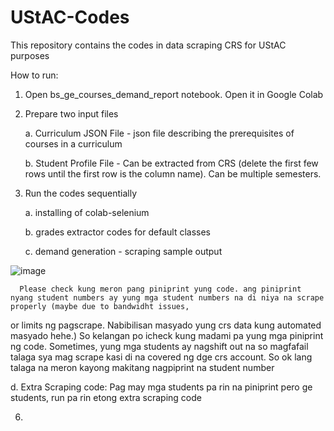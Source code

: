 # UStAC-Codes
This repository contains the codes in data scraping CRS for UStAC purposes


How to run:
1. Open bs_ge_courses_demand_report notebook. Open it in Google Colab
2. Prepare two input files
   
   a. Curriculum JSON File - json file describing the prerequisites of courses in a curriculum
   
   b. Student Profile File - Can be extracted from CRS (delete the first few rows until the first row is the column name). Can be multiple semesters.
   
4. Run the codes sequentially
   
   a. installing of colab-selenium
   
   b. grades extractor codes for default classes
   
   c. demand generation - scraping sample output
   
![image](https://github.com/user-attachments/assets/92d2b3ca-051a-422b-a290-98cc6ff14ba4)

      Please check kung meron pang piniprint yung code. ang piniprint nyang student numbers ay yung mga student numbers na di niya na scrape properly (maybe due to bandwidht issues,
   or limits ng pagscrape. Nabibilisan masyado yung crs data kung automated masyado hehe.) So kelangan po icheck kung madami pa yung mga piniprint ng code. Sometimes, yung mga students
   ay nagshift out na so magfafail talaga sya mag scrape kasi di na covered ng dge crs account. So ok lang talaga na meron kayong makitang nagpiprint na student number
   
   d. Extra Scraping code: Pag may mga students pa rin na piniprint pero ge students, run pa rin etong extra scraping code
   
6.  
